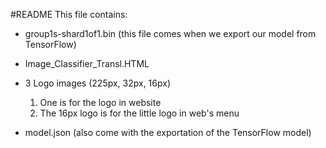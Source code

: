 #README
This file contains: 
- group1s-shard1of1.bin (this file comes when we export our model from TensorFlow)

- Image_Classifier_Transl.HTML

- 3 Logo images (225px, 32px, 16px)
	1. One is for the logo in website
	2. The 16px logo is for the little logo in web's menu

- model.json (also come with the exportation of the TensorFlow model)
